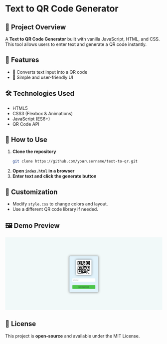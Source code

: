 # Text to QR Code Generator

## 🚀 Project Overview

A **Text to QR Code Generator** built with vanilla JavaScript, HTML, and CSS. This tool allows users to enter text and generate a QR code instantly.

## 🎯 Features

- 🔡 Converts text input into a QR code
- 🎨 Simple and user-friendly UI

## 🛠️ Technologies Used

- HTML5
- CSS3 (Flexbox & Animations)
- JavaScript (ES6+)
- QR Code API

## 📜 How to Use

1. **Clone the repository**
   ```sh
   git clone https://github.com/yourusername/text-to-qr.git
   ```
2. **Open `index.html` in a browser**
3. **Enter text and click the generate button**

## 🎨 Customization

- Modify `style.css` to change colors and layout.
- Use a different QR code library if needed.

## 🖼️ Demo Preview

![Preview](Images/preview.png)

## 📝 License

This project is **open-source** and available under the MIT License.
